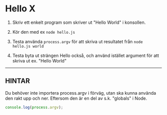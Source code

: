 # Hello X

1. Skriv ett enkelt program som skriver ut "Hello World" i konsollen.

2. Kör den med ex `node hello.js`

3. Testa använda `process.argv` för att skriva ut resultatet från `node hello.js world`

4. Testa byta ut strängen Hello också, och använd istället argument för att skriva ut ex. "Hello World"


----------------------------------------------------------------------
## HINTAR

Du behöver inte importera process.argv i förväg, utan ska kunna använda den rakt upp och ner. Eftersom den är en del av s.k. "globals" i Node.

```js
console.log(process.argv);
```